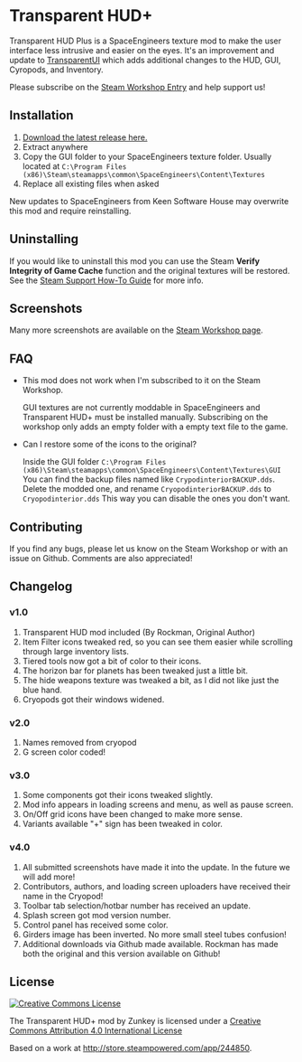 # Transparent HUD+

Transparent HUD Plus is a SpaceEngineers texture mod to make the user interface
less intrusive and easier on the eyes. It's an improvement and update to
[TransparentUI](https://github.com/AnthonyDiGirolamo/TransparentUI) which adds
additional changes to the HUD, GUI, Cyropods, and Inventory.

Please subscribe on the [Steam Workshop Entry](http://steamcommunity.com/sharedfiles/filedetails/?id=710878444) and help support us!

## Installation

1. [Download the latest release here.](https://github.com/AnthonyDiGirolamo/TransparentHUDPlus/releases)
2. Extract anywhere
3. Copy the GUI folder to your SpaceEngineers texture folder. Usually located at `C:\Program Files (x86)\Steam\steamapps\common\SpaceEngineers\Content\Textures`
4. Replace all existing files when asked

New updates to SpaceEngineers from Keen Software House may overwrite this mod and require reinstalling.

## Uninstalling

If you would like to uninstall this mod you can use the Steam **Verify Integrity of Game Cache** function and the original textures will be restored. See the [Steam Support How-To Guide](https://support.steampowered.com/kb_article.php?ref=2037-QEUH-3335) for more info.

## Screenshots

Many more screenshots are available on the [Steam Workshop page](http://steamcommunity.com/sharedfiles/filedetails/?id=710878444).

## FAQ

* This mod does not work when I'm subscribed to it on the Steam Workshop.

  GUI textures are not currently moddable in SpaceEngineers and Transparent HUD+
  must be installed manually. Subscribing on the workshop only adds an empty
  folder with a empty text file to the game.

* Can I restore some of the icons to the original?

  Inside the GUI folder `C:\Program Files (x86)\Steam\steamapps\common\SpaceEngineers\Content\Textures\GUI`
  You can find the backup files named like `CrypodinteriorBACKUP.dds`. Delete the modded one,
  and rename `CryopodinteriorBACKUP.dds` to `Cryopodinterior.dds` This way you can
  disable the ones you don't want.

## Contributing

If you find any bugs, please let us know on the Steam Workshop or with an issue on Github. Comments are also appreciated!

## Changelog

### v1.0

1. Transparent HUD mod included (By Rockman, Original Author)
2. Item Filter icons tweaked red, so you can see them easier while scrolling through large inventory lists.
3. Tiered tools now got a bit of color to their icons.
4. The horizon bar for planets has been tweaked just a little bit.
5. The hide weapons texture was tweaked a bit, as I did not like just the blue hand.
6. Cryopods got their windows widened.

### v2.0

1. Names removed from cryopod
2. G screen color coded!

### v3.0

1. Some components got their icons tweaked slightly.
2. Mod info appears in loading screens and menu, as well as pause screen.
3. On/Off grid icons have been changed to make more sense.
4. Variants available "+" sign has been tweaked in color.

### v4.0

1. All submitted screenshots have made it into the update. In the future we will add more!
2. Contributors, authors, and loading screen uploaders have received their name in the Cryopod!
3. Toolbar tab selection/hotbar number has received an update.
4. Splash screen got mod version number.
5. Control panel has received some color.
6. Girders image has been inverted. No more small steel tubes confusion!
7. Additional downloads via Github made available. Rockman has made both the original and this version available on Github!

## License

[![Creative Commons License](https://i.creativecommons.org/l/by/4.0/88x31.png)](http://creativecommons.org/licenses/by/4.0/)

The Transparent HUD+ mod by Zunkey is licensed under a [Creative Commons Attribution 4.0 International License](http://creativecommons.org/licenses/by/4.0/)

Based on a work at http://store.steampowered.com/app/244850.
